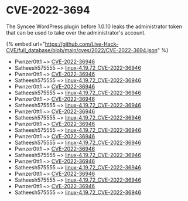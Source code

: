 # CVE-2022-3694

The Syncee WordPress plugin before 1.0.10 leaks the administrator token that can be used to take over the administrator's account.

{% embed url="https://github.com/Live-Hack-CVE/full_database/blob/main/cves/2022/CVE-2022-3694.json" %}


* Pwnzer0tt1 ~> [CVE-2022-36946](https://www.alice-snow.ru/2022/database/cve-2022-3694/cve-2022-36946-pwnzer0tt1)
* Satheesh575555 ~> [linux-4.19.72_CVE-2022-36946](https://www.alice-snow.ru/2022/database/cve-2022-3694/linux-4.19.72_cve-2022-36946-satheesh575555)
* Pwnzer0tt1 ~> [CVE-2022-36946](https://www.alice-snow.ru/2022/database/cve-2022-3694/cve-2022-36946-pwnzer0tt1)
* Satheesh575555 ~> [linux-4.19.72_CVE-2022-36946](https://www.alice-snow.ru/2022/database/cve-2022-3694/linux-4.19.72_cve-2022-36946-satheesh575555)
* Pwnzer0tt1 ~> [CVE-2022-36946](https://www.alice-snow.ru/2022/database/cve-2022-3694/cve-2022-36946-pwnzer0tt1)
* Satheesh575555 ~> [linux-4.19.72_CVE-2022-36946](https://www.alice-snow.ru/2022/database/cve-2022-3694/linux-4.19.72_cve-2022-36946-satheesh575555)
* Pwnzer0tt1 ~> [CVE-2022-36946](https://www.alice-snow.ru/2022/database/cve-2022-3694/cve-2022-36946-pwnzer0tt1)
* Satheesh575555 ~> [linux-4.19.72_CVE-2022-36946](https://www.alice-snow.ru/2022/database/cve-2022-3694/linux-4.19.72_cve-2022-36946-satheesh575555)
* Pwnzer0tt1 ~> [CVE-2022-36946](https://www.alice-snow.ru/2022/database/cve-2022-3694/cve-2022-36946-pwnzer0tt1)
* Satheesh575555 ~> [linux-4.19.72_CVE-2022-36946](https://www.alice-snow.ru/2022/database/cve-2022-3694/linux-4.19.72_cve-2022-36946-satheesh575555)
* Pwnzer0tt1 ~> [CVE-2022-36946](https://www.alice-snow.ru/2022/database/cve-2022-3694/cve-2022-36946-pwnzer0tt1)
* Satheesh575555 ~> [linux-4.19.72_CVE-2022-36946](https://www.alice-snow.ru/2022/database/cve-2022-3694/linux-4.19.72_cve-2022-36946-satheesh575555)
* Pwnzer0tt1 ~> [CVE-2022-36946](https://www.alice-snow.ru/2022/database/cve-2022-3694/cve-2022-36946-pwnzer0tt1)
* Satheesh575555 ~> [linux-4.19.72_CVE-2022-36946](https://www.alice-snow.ru/2022/database/cve-2022-3694/linux-4.19.72_cve-2022-36946-satheesh575555)
* Pwnzer0tt1 ~> [CVE-2022-36946](https://www.alice-snow.ru/2022/database/cve-2022-3694/cve-2022-36946-pwnzer0tt1)
* Satheesh575555 ~> [linux-4.19.72_CVE-2022-36946](https://www.alice-snow.ru/2022/database/cve-2022-3694/linux-4.19.72_cve-2022-36946-satheesh575555)
* Pwnzer0tt1 ~> [CVE-2022-36946](https://www.alice-snow.ru/2022/database/cve-2022-3694/cve-2022-36946-pwnzer0tt1)
* Satheesh575555 ~> [linux-4.19.72_CVE-2022-36946](https://www.alice-snow.ru/2022/database/cve-2022-3694/linux-4.19.72_cve-2022-36946-satheesh575555)
* Pwnzer0tt1 ~> [CVE-2022-36946](https://www.alice-snow.ru/2022/database/cve-2022-3694/cve-2022-36946-pwnzer0tt1)
* Satheesh575555 ~> [linux-4.19.72_CVE-2022-36946](https://www.alice-snow.ru/2022/database/cve-2022-3694/linux-4.19.72_cve-2022-36946-satheesh575555)
* Pwnzer0tt1 ~> [CVE-2022-36946](https://www.alice-snow.ru/2022/database/cve-2022-3694/cve-2022-36946-pwnzer0tt1)
* Satheesh575555 ~> [linux-4.19.72_CVE-2022-36946](https://www.alice-snow.ru/2022/database/cve-2022-3694/linux-4.19.72_cve-2022-36946-satheesh575555)
